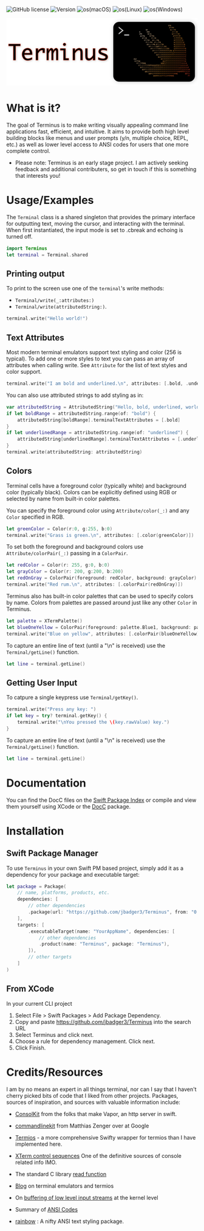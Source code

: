![GitHub license](https://img.shields.io/github/license/jbadger3/Terminus) ![Version](https://img.shields.io/github/v/tag/jbadger3/Terminus) ![os(macOS)](https://img.shields.io/static/v1?label=os&message=macOS&color=green) ![os(Linux)](https://img.shields.io/static/v1?label=os&message=Linux&color=green)
    ![os(Windows)](https://img.shields.io/static/v1?label=os&message=Windows&color=red)

![logo](logo.png)

# What is it?
The goal of Terminus is to make writing visually appealing command line applications fast, efficient, and intuitive.  It aims to provide both high level building blocks like menus and user prompts (y/n, multiple choice, REPL, etc.) as well as lower level access to ANSI codes for users that one more complete control.

* Please note: Terminus is an early stage project.  I am actively seeking feedback and additional contributers, so get in touch if this is something that interests you!

# Usage/Examples

The `Terminal` class is a shared singleton that provides the primary interface for outputting text, moving the cursor, and interacting with the terminal.  When first instantiated, the input mode is set to .cbreak and echoing is turned off.
```swift
import Terminus
let terminal = Terminal.shared
```
## Printing output
To print to the screen use one of the `terminal`'s write methods:
* ``Terminal/write(_:attributes:)``
* ``Terminal/write(attributedString:)``.

```swift
terminal.write("Hello world!")
```
## Text Attributes
Most modern terminal emulators support text styling and color (256 is typical).  To add one or more styles to text you can pass an array of attributes when calling write.  See ``Attribute`` for the list of text styles and color support.
```swift
terminal.write("I am bold and underlined.\n", attributes: [.bold, .underline])
```
You can also use attributed strings to add styling as in:
```swift
var attributedString = AttributedString("Hello, bold, underlined, world.")
if let boldRange = attributedString.range(of: "bold") {
    attributedString[boldRange].terminalTextAttributes = [.bold]
}
if let underlinedRange = attributedString.range(of: "underlined") {
    attributedString[underlinedRange].terminalTextAttributes = [.underline]
}
terminal.write(attributedString: attributedString)
```
## Colors
Terminal cells have a foreground color (typically white) and background color (typically black).  Colors can be explicitly defined using RGB or selected by name from built-in color palettes.

You can specify the foreground color using ``Attribute/color(_:)`` and any ``Color`` specified in RGB.
```swift
let greenColor = Color(r:0, g:255, b:0)
terminal.write("Grass is green.\n", attributes: [.color(greenColor)])
```
To set both the foreground and background colors use ``Attribute/colorPair(_:)`` passing in a ``ColorPair``.
```swift
let redColor = Color(r: 255, g:0, b:0)
let grayColor = Color(r: 200, g:200, b:200)
let redOnGray = ColorPair(foreground: redColor, background: grayColor)
terminal.write("Red rum.\n", attributes: [.colorPair(redOnGray)])
```

Terminus also has built-in color palettes that can be used to specify colors by name.  Colors from palettes are passed around just like any other ``Color`` in Terminus.
```swift
let palette = XTermPalette()
let blueOneYellow = ColorPair(foreground: palette.Blue1, background: palette.Yellow1)
terminal.write("Blue on yellow", attributes: [.colorPair(blueOneYellow)])
```

To capture an entire line of text (until a "\n" is received) use the ``Terminal/getLine()`` function.
```swift
let line = terminal.getLine()
```

## Getting User Input
To catpure a single keypress use ``Terminal/getKey()``.
```swift
terminal.write("Press any key: ")
if let key = try? terminal.getKey() {
    terminal.write("\nYou pressed the \(key.rawValue) key.")
}
```
To capture an entire line of text (until a "\n" is received) use the ``Terminal/getLine()`` function.
```swift
let line = terminal.getLine()
```
# Documentation

You can find the DocC files on the [Swift Package Index](https://swiftpackageindex.com) or compile and view them yourself using XCode or the [DocC](https://github.com/apple/swift-docc) package.

# Installation

## Swift Package Manager

To use `Terminus` in your own Swift PM based project, simply add it as a dependency for your package and executable target:

```swift
let package = Package(
    // name, platforms, products, etc.
    dependencies: [
        // other dependencies
        .package(url: "https://github.com/jbadger3/Terminus", from: "0.1.0"),
    ],
    targets: [
        .executableTarget(name: "YourAppName", dependencies: [
            // other dependencies
            .product(name: "Terminus", package: "Terminus"),
        ]),
        // other targets
    ]
)
```

## From XCode

In your current CLI project
1.  Select File > Swift Packages > Add Package Dependency.
2. Copy and paste https://github.com/jbadger3/Terminus into the search URL
3. Select Terminus and click next.
4. Choose a rule for dependency management.  Click next.
5. Click Finish.


# Credits/Resources

I am by no means an expert in all things terminal, nor can I say that I haven't cherry picked bits of code that I liked from other projects. Packages, sources of inspiration, and sources with valuable information include:

* [ConsolKit](https://github.com/vapor/console-kit) from the folks that make Vapor, an http server in swift.

* [commandlinekit](https://github.com/objecthub/swift-commandlinekit) from Matthias Zenger over at Google

* [Termios](https://github.com/Ponyboy47/Termios) - a more comprehensive Swifty wrapper for termios than I have implemented here.

* [XTerm control sequences](https://invisible-island.net/xterm/ctlseqs/ctlseqs.html) One of the definitive sources of console related info IMO.

* The standard C library [read function](https://pubs.opengroup.org/onlinepubs/009604599/functions/read.html)

* [Blog](https://blog.nelhage.com/2009/12/a-brief-introduction-to-termios/) on terminal emulators and termios

* On [buffering of low level input streams](http://www.pixelbeat.org/programming/stdio_buffering/) at the kernel level

* Summary of [ANSI Codes](https://www.real-world-systems.com/docs/ANSIcode.html)

* [rainbow](https://github.com/onevcat/Rainbow) : A nifty ANSI text styling package.
